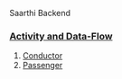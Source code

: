 Saarthi Backend

### [Activity and Data-Flow](Activity-and-Data-Flow.md)
1. [Conductor](Activity-and-Data-Flow.md#conductor)
2. [Passenger](Activity-and-Data-Flow.md#Passenger)

